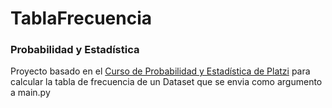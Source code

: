 # TablaFrecuencia

### Probabilidad y Estadística

Proyecto basado en el [Curso de Probabilidad y Estadística de Platzi](https://platzi.com/clases/probabilidad-estadistica/) para calcular la tabla de frecuencia de un Dataset que se envia como argumento a main.py
